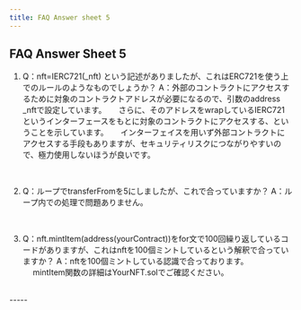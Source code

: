 ```yaml
---
title: FAQ Answer sheet 5
---
```


## FAQ Answer Sheet 5
1. Q：nft=IERC721(_nft) という記述がありましたが、これはERC721を使う上でのルールのようなものでしょうか？
   A：外部のコントラクトにアクセスするために対象のコントラクトアドレスが必要になるので、引数のaddress _nftで設定しています。
   　 さらに、そのアドレスをwrapしているIERC721というインターフェースをもとに対象のコントラクトにアクセスする、ということを示しています。
   　 インターフェイスを用いず外部コントラクトにアクセスする手段もありますが、セキュリティリスクにつながりやすいので、極力使用しないほうが良いです。
<br>

2. Q：ループでtransferFromを5にしましたが、これで合っていますか？
   A：ループ内での処理で問題ありません。
<br>

3. Q：nft.mintItem(address(yourContract))をfor文で100回繰り返しているコードがありますが、これはnftを100個ミントしているという解釈で合っていますか？
   A：nftを100個ミントしている認識で合っております。
   　 mintItem関数の詳細はYourNFT.solでご確認ください。
<br>
-----